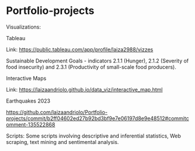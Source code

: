 # Portfolio-projects

Visualizations:

Tableau  

Link: https://public.tableau.com/app/profile/laiza2988/vizzes

Sustainable Development Goals - indicators 2.1.1 (Hunger), 2.1.2 (Severity of food insecurity) and 2.3.1 (Productivity of small-scale food producers).

Interactive Maps

Link: https://laizaandriolo.github.io/data_viz/interactive_map.html

Earthquakes 2023 

https://github.com/laizaandriolo/Portfolio-projects/commit/b2ff04602ed27b92bd3bf9e7e06197d8e9e48512#commitcomment-135522868

Scripts:
Some scripts involving descriptive and inferential statistics, Web scraping, text mining and sentimental analysis.
